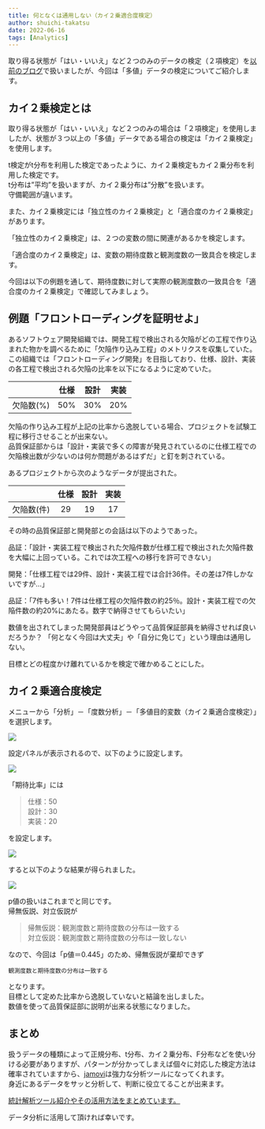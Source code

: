 ```yaml
---
title: 何となくは通用しない（カイ２乗適合度検定）
author: shuichi-takatsu
date: 2022-06-16
tags: [Analytics]
---
```


取り得る状態が「はい・いいえ」など２つのみのデータの検定（２項検定）を[以前のブログ](https://developer.mamezou-tech.com/blogs/2022/06/10/binomial-test/)で扱いましたが、今回は「多値」データの検定についてご紹介します。


## カイ２乗検定とは

取り得る状態が「はい・いいえ」など２つのみの場合は「２項検定」を使用しましたが、状態が３つ以上の「多値」データである場合の検定は「カイ２乗検定」を使用します。  

t検定がt分布を利用した検定であったように、カイ２乗検定もカイ２乗分布を利用した検定です。  
t分布は”平均”を扱いますが、カイ２乗分布は”分散”を扱います。  
守備範囲が違います。

また、カイ２乗検定には「独立性のカイ２乗検定」と「適合度のカイ２乗検定」があります。

「独立性のカイ２乗検定」は、２つの変数の間に関連があるかを検定します。

「適合度のカイ２乗検定」は、変数の期待度数と観測度数の一致具合を検定します。

今回は以下の例題を通して、期待度数に対して実際の観測度数の一致具合を「適合度のカイ２乗検定」で確認してみましょう。

## 例題「フロントローディングを証明せよ」

あるソフトウェア開発組織では、開発工程で検出される欠陥がどの工程で作り込まれた物かを調べるために「欠陥作り込み工程」のメトリクスを収集していた。  
この組織では「フロントローディング開発」を目指しており、仕様、設計、実装の各工程で検出される欠陥の比率を以下になるように定めていた。

| |仕様|設計|実装|
|:----:|:----:|:----:|:----:|
|欠陥数(%)|50%|30%|20%|

欠陥の作り込み工程が上記の比率から逸脱している場合、プロジェクトを試験工程に移行させることが出来ない。  
品質保証部からは「設計・実装で多くの障害が発見されているのに仕様工程での欠陥検出数が少ないのは何か問題があるはずだ」と釘を刺されている。

あるプロジェクトから次のようなデータが提出された。

| |仕様|設計|実装|
|:----:|:----:|:----:|:----:|
|欠陥数(件)|29|19|17|

その時の品質保証部と開発部との会話は以下のようであった。

品証：「設計・実装工程で検出された欠陥件数が仕様工程で検出された欠陥件数を大幅に上回っている。これでは次工程への移行を許可できない」

開発：「仕様工程では29件、設計・実装工程では合計36件。その差は7件しかないですが…」

品証：「7件も多い！7件は仕様工程の欠陥件数の約25％。設計・実装工程での欠陥件数の約20%にあたる。数字で納得させてもらいたい」

数値を出されてしまった開発部員はどうやって品質保証部員を納得させれば良いだろうか？
「何となく今回は大丈夫」や「自分に免じて」という理由は通用しない。

目標とどの程度かけ離れているかを検定で確かめることにした。

## カイ２乗適合度検定

メニューから「分析」－「度数分析」－「多値目的変数（カイ２乗適合度検定）」を選択します。

![](https://gyazo.com/203cbb2352915c3a9fd8da920a178654.png)

設定パネルが表示されるので、以下のように設定します。  

![](https://gyazo.com/4526adfae71362a75e59f4a6348402f7.png)

「期待比率」には  
> 仕様：50  
> 設計：30  
> 実装：20  

を設定します。

![](https://gyazo.com/b2a78031f668f4577f69bcee30201aed.png)

すると以下のような結果が得られました。

![](https://gyazo.com/0986feeb3b9c1cd12ad514bb7a4c2b78.png)

p値の扱いはこれまでと同じです。  
帰無仮説、対立仮説が
> 帰無仮説：観測度数と期待度数の分布は一致する  
> 対立仮説：観測度数と期待度数の分布は一致しない  

なので、今回は「p値＝0.445」のため、帰無仮説が棄却できず

`観測度数と期待度数の分布は一致する`

となります。  
目標として定めた比率から逸脱していないと結論を出しました。  
数値を使って品質保証部に説明が出来る状態になりました。

## まとめ

扱うデータの種類によって正規分布、t分布、カイ２乗分布、F分布などを使い分ける必要がありますが、パターンが分かってしまえば個々に対応した検定方法は確率されていますから、[jamovi](https://www.jamovi.org/)は強力な分析ツールになってくれます。  
身近にあるデータをサッと分析して、判断に役立てることが出来ます。

[統計解析ツール紹介やその活用方法をまとめています。](https://developer.mamezou-tech.com/analytics/)

データ分析に活用して頂ければ幸いです。
